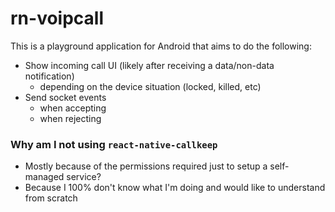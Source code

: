# rn-voipcall
This is a playground application for Android that aims to do the following:
- Show incoming call UI (likely after receiving a data/non-data notification)
  - depending on the device situation (locked, killed, etc)
- Send socket events
  - when accepting
  - when rejecting
 
### Why am I not using `react-native-callkeep`
- Mostly because of the permissions required just to setup a self-managed service?
- Because I 100% don't know what I'm doing and would like to understand from scratch

